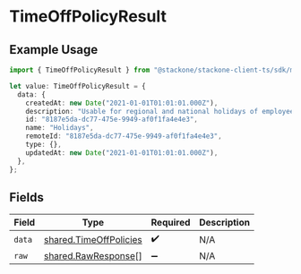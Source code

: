 # TimeOffPolicyResult

## Example Usage

```typescript
import { TimeOffPolicyResult } from "@stackone/stackone-client-ts/sdk/models/shared";

let value: TimeOffPolicyResult = {
  data: {
    createdAt: new Date("2021-01-01T01:01:01.000Z"),
    description: "Usable for regional and national holidays of employees.",
    id: "8187e5da-dc77-475e-9949-af0f1fa4e4e3",
    name: "Holidays",
    remoteId: "8187e5da-dc77-475e-9949-af0f1fa4e4e3",
    type: {},
    updatedAt: new Date("2021-01-01T01:01:01.000Z"),
  },
};
```

## Fields

| Field                                                                   | Type                                                                    | Required                                                                | Description                                                             |
| ----------------------------------------------------------------------- | ----------------------------------------------------------------------- | ----------------------------------------------------------------------- | ----------------------------------------------------------------------- |
| `data`                                                                  | [shared.TimeOffPolicies](../../../sdk/models/shared/timeoffpolicies.md) | :heavy_check_mark:                                                      | N/A                                                                     |
| `raw`                                                                   | [shared.RawResponse](../../../sdk/models/shared/rawresponse.md)[]       | :heavy_minus_sign:                                                      | N/A                                                                     |